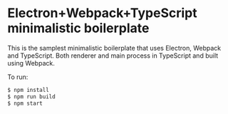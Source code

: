 # Electron+Webpack+TypeScript minimalistic boilerplate

This is the samplest minimalistic boilerplate that uses Electron, Webpack and TypeScript. Both renderer and main process in TypeScript and built using Webpack.

To run:

```js
$ npm install
$ npm run build
$ npm start
```
